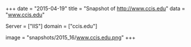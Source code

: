 
+++
date = "2015-04-19"
title = "Snapshot of http://www.ccis.edu"
data = "www.ccis.edu"

Server = ["IIS"]
domain = ["ccis.edu"]

  image = "snapshots/2015_16/www.ccis.edu.png"
+++
#
